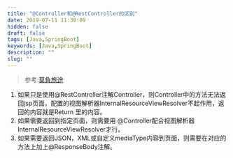 ```yaml
---
title: "@Controller和@RestController的区别"
date: 2019-07-11 11:30:09
hidden: false
draft: false
tags: [Java,SpringBoot]
keywords: [Java,SpringBoot]
description: ""
slug: ""
---
```

> 参考:[莫負旅途](https://blog.csdn.net/gg12365gg/article/details/51345601)  


1. 如果只是使用@RestController注解Controller，则Controller中的方法无法返回jsp页面，配置的视图解析器InternalResourceViewResolver不起作用，返回的内容就是Return 里的内容。
2. 如果需要返回到指定页面，则需要用 @Controller配合视图解析器InternalResourceViewResolver才行。
3. 如果需要返回JSON，XML或自定义mediaType内容到页面，则需要在对应的方法上加上@ResponseBody注解。